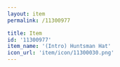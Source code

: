 ```yaml
---
layout: item
permalink: /11300977

title: Item
id: '11300977'
item_name: '(Intro) Huntsman Hat'
icon_url: 'item/icon/11300030.png'
---
```

